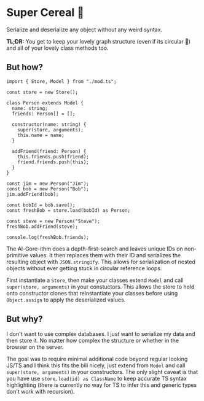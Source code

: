 # Super Cereal 🥣

Serialize and deserialize any object without any weird syntax.

**TL;DR:** You get to keep your lovely graph structure (even if its circular 🤯) and all of your lovely class methods too.

## But how?

```
import { Store, Model } from "./mod.ts";

const store = new Store();

class Person extends Model {
  name: string;
  friends: Person[] = [];

  constructor(name: string) {
    super(store, arguments);
    this.name = name;
  }

  addFriend(friend: Person) {
    this.friends.push(friend);
    friend.friends.push(this);
  }
}

const jim = new Person("Jim");
const bob = new Person("Bob");
jim.addFriend(bob);

const bobId = bob.save();
const freshBob = store.load(bobId) as Person;

const steve = new Person("Steve");
freshBob.addFriend(steve);

console.log(freshBob.friends);
```

The Al-Gore-ithm does a depth-first-search and leaves unique IDs on non-primitive values. It then replaces them with their ID and serializes the resulting object with `JSON.stringify`. This allows for serialization of nested objects without ever getting stuck in circular reference loops.

First instantiate a `Store`, then make your classes extend `Model` and call `super(store, arguments)` in your constuctors. This allows the store to hold onto constructor clones that reinstantiate your classes before using `Object.assign` to apply the deserialized values.

## But why?

I don't want to use complex databases. I just want to serialize my data and then store it. No matter how complex the structure or whether in the browser on the server. 

The goal was to require minimal additional code beyond regular looking JS/TS and I think this fits the bill nicely, just extend from `Model` and call `super(store, arguments)` in your constructors. The only slight caveat is that you have use `store.load(id) as ClassName` to keep accurate TS syntax highlighting (there is currently no way for TS to infer this and generic types don't work with recursion).

